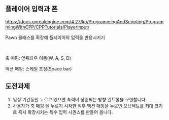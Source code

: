 ## 플레이어 입력과 폰
https://docs.unrealengine.com/4.27/ko/ProgrammingAndScripting/ProgrammingWithCPP/CPPTutorials/PlayerInput/

Pawn 클래스를 확장해 플레이어의 입력을 반응시키기

<br>

축 매핑: 앞뒤좌우 이동(W, A, S, D)

액션 매핑: 스케일 조정(Space bar)

## 도전과제
1. 일정 기간동안 누르고 있으면 속력이 상승되는 방향 컨트롤을 구현합니다.
2. 사용자가 축 매핑 을 누르기 시작한 직후 액션 매핑을 누르면 오브젝트를 최대 크기로 즉시 확장시키는 특수 입력 시퀀스를 만들어 봅니다.
